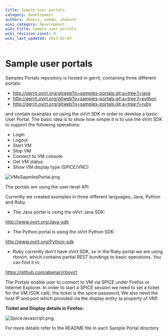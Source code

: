 ```yaml
---
title: Sample user portals
category: development
authors: dneary, ovedo, shaharh
wiki_category: Development
wiki_title: Sample user portals
wiki_revision_count: 9
wiki_last_updated: 2013-02-07
---
```


# Sample user portals

Samples Portals repository is hosted in gerrit, containing three different portals:

*   <http://gerrit.ovirt.org/gitweb?p=samples-portals.git;a=tree;f=java>
*   <http://gerrit.ovirt.org/gitweb?p=samples-portals.git;a=tree;f=python>
*   <http://gerrit.ovirt.org/gitweb?p=samples-portals.git;a=tree;f=ruby>

and contain examples on using the oVirt SDK in order to develop a basic User Portal. The basic idea is to show how simple it is to use the oVirt SDK to support the following operations:

*   Login
*   Logout
*   Start VM
*   Stop VM
*   Connect to VM console
*   Get VM status
*   Show VM display type (SPICE/VNC)

![](VMsSapmlesPortal.png "VMsSapmlesPortal.png")

The portals are using the user-level API.

Currently we created examples in three different languages, Java, Python and Ruby.

*   The Java portal is using the oVirt Java SDK:

<http://www.ovirt.org/Java-sdk>

*   The Python portal is using the oVirt Python SDK:

<http://www.ovirt.org/Python-sdk>

*   Ruby currently don't have oVirt SDK, so in the Ruby portal we are using rbovirt, which contains partial REST bundings to basic operations. You can find it in:

<https://github.com/abenari/rbovirt>

The Portals enable user to connect to VM via SPICE under Firefox or Internet Explorer. In order to start a SPICE session we need to set a ticket for the VM (SDK call), the ticket is the spice password, We also need the host IP and port which provided via the display entity (a property of VM).

**Ticket and Display details in Firefox:**

![](SpiceJavascript.png "SpiceJavascript.png")

For more details refer to the README file in each Sample Portal directory
